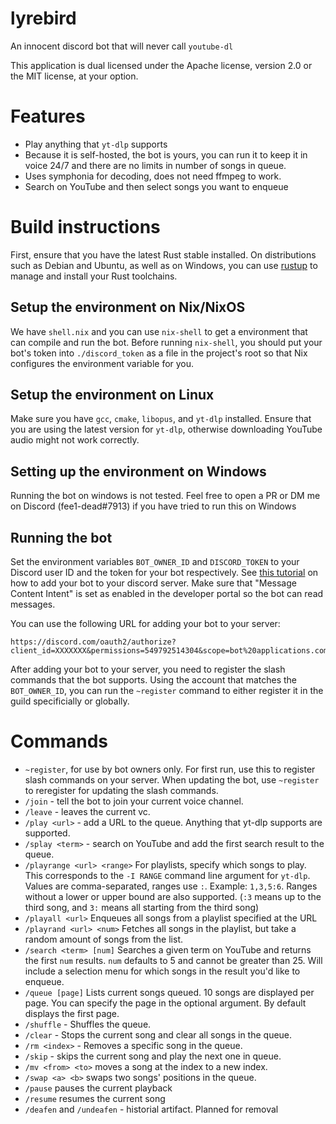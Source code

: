 # lyrebird

An innocent discord bot that will never call `youtube-dl`

This application is dual licensed under the Apache license, version 2.0 or the MIT license, at your option.

# Features

 * Play anything that `yt-dlp` supports
 * Because it is self-hosted, the bot is yours, you can run it to keep it in voice 24/7 and there are no
limits in number of songs in queue.
 * Uses symphonia for decoding, does not need ffmpeg to work.
 * Search on YouTube and then select songs you want to enqueue

# Build instructions

First, ensure that you have the latest Rust stable installed. On distributions such as Debian and Ubuntu,
as well as on Windows, you can use [rustup] to manage and install your Rust toolchains.

## Setup the environment on Nix/NixOS

We have `shell.nix` and you can use `nix-shell` to get a environment that can compile and run the bot.
Before running `nix-shell`, you should put your bot's token into `./discord_token` as a file in the project's
root so that Nix configures the environment variable for you.


## Setup the environment on Linux

Make sure you have `gcc`, `cmake`, `libopus`, and `yt-dlp` installed. Ensure that you are using the latest
version for `yt-dlp`, otherwise downloading YouTube audio might not work correctly.

## Setting up the environment on Windows

Running the bot on windows is not tested. Feel free to open a PR or DM me on Discord (fee1-dead#7913) if
you have tried to run this on Windows

## Running the bot

Set the environment variables `BOT_OWNER_ID` and `DISCORD_TOKEN` to your Discord user ID and the token for
your bot respectively. See [this tutorial][adding bot to servers] on how to add your bot to your discord
server. Make sure that "Message Content Intent" is set as enabled in the developer portal so the bot can
read messages.

You can use the following URL for adding your bot to your server:

```
https://discord.com/oauth2/authorize?client_id=XXXXXXX&permissions=549792514304&scope=bot%20applications.commands
```

After adding your bot to your server, you need to register the slash commands that the bot supports. Using
the account that matches the `BOT_OWNER_ID`, you can run the `~register` command to either register it in
the guild specificially or globally.

# Commands

* `~register`, for use by bot owners only. For first run, use this to register slash commands on your server.
When updating the bot, use `~register` to reregister for updating the slash commands.
* `/join` - tell the bot to join your current voice channel.
* `/leave` - leaves the current vc.
* `/play <url>` - add a URL to the queue. Anything that yt-dlp supports are supported.
* `/splay <term>` - search on YouTube and add the first search result to the queue.
* `/playrange <url> <range>` For playlists, specify which songs to play. This corresponds to the `-I RANGE`
command line argument for `yt-dlp`. Values are comma-separated, ranges use `:`. Example: `1,3,5:6`. Ranges
without a lower or upper bound are also supported. (`:3` means up to the third song, and `3:` means all starting
from the third song)
* `/playall <url>` Enqueues all songs from a playlist specified at the URL
* `/playrand <url> <num>` Fetches all songs in the playlist, but take a random amount of songs from the list.
* `/search <term> [num]` Searches a given term on YouTube and returns the first `num` results. `num` defaults to
5 and cannot be greater than 25. Will include a selection menu for which songs in the result you'd like to enqueue.
* `/queue [page]` Lists current songs queued. 10 songs are displayed per page. You can specify the page in the
optional argument. By default displays the first page.
* `/shuffle` - Shuffles the queue.
* `/clear` - Stops the current song and clear all songs in the queue.
* `/rm <index>` - Removes a specific song in the queue.
* `/skip` - skips the current song and play the next one in queue.
* `/mv <from> <to>` moves a song at the index to a new index.
* `/swap <a> <b>` swaps two songs' positions in the queue.
* `/pause` pauses the current playback
* `/resume` resumes the current song
* `/deafen` and `/undeafen` - historial artifact. Planned for removal


[adding bot to servers]: https://discordjs.guide/preparations/adding-your-bot-to-servers.html
[rustup]: https://rustup.rs/